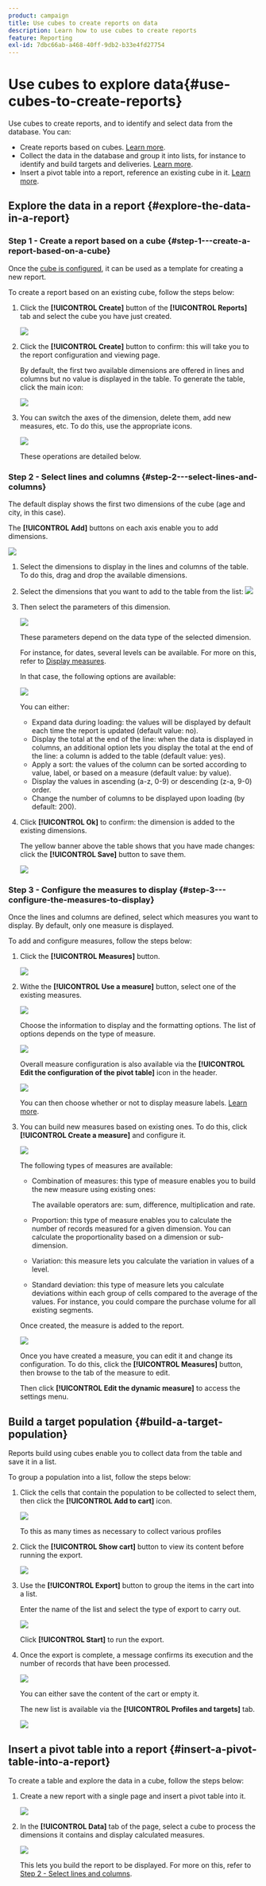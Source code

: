 ```yaml
---
product: campaign
title: Use cubes to create reports on data
description: Learn how to use cubes to create reports
feature: Reporting
exl-id: 7dbc66ab-a468-40ff-9db2-b33e4fd27754
---
```

# Use cubes to explore data{#use-cubes-to-create-reports}

Use cubes to create reports, and to identify and select data from the database. You can:

* Create reports based on cubes. [Learn more](#explore-the-data-in-a-report).
* Collect the data in the database and group it into lists, for instance to identify and build targets and deliveries. [Learn more](#build-a-target-population).
* Insert a pivot table into a report, reference an existing cube in it. [Learn more](#insert-a-pivot-table-into-a-report).

## Explore the data in a report {#explore-the-data-in-a-report}

### Step 1 - Create a report based on a cube {#step-1---create-a-report-based-on-a-cube}

Once the [cube is configured](cube-indicators.md), it can be used as a template for creating a new report.

To create a report based on an existing cube, follow the steps below:

1. Click the **[!UICONTROL Create]** button of the **[!UICONTROL Reports]** tab and select the cube you have just created.

   ![](assets/new-report-based-on-cube.png)

1. Click the **[!UICONTROL Create]** button to confirm: this will take you to the report configuration and viewing page.

   By default, the first two available dimensions are offered in lines and columns but no value is displayed in the table. To generate the table, click the main icon:

   ![](assets/cube-report-config.png)

1. You can switch the axes of the dimension, delete them, add new measures, etc. To do this, use the appropriate icons.

   ![](assets/cube-switch-axis.png)

   These operations are detailed below.

### Step 2 - Select lines and columns {#step-2---select-lines-and-columns}

The default display shows the first two dimensions of the cube (age and city, in this case).

The **[!UICONTROL Add]** buttons on each axis enable you to add dimensions. 

![](assets/cube-switch.png)

1. Select the dimensions to display in the lines and columns of the table. To do this, drag and drop the available dimensions.
1. Select the dimensions that you want to add to the table from the list:
   ![](assets/cube-select-dimension.png)

1. Then select the parameters of this dimension. 

   ![](assets/cube-dimension-param.png)

   These parameters depend on the data type of the selected dimension.

   For instance, for dates, several levels can be available. For more on this, refer to [Display measures](customize-cubes.md#display-measures).

   In that case, the following options are available:

   ![](assets/cube-config.png)

   You can either:

    * Expand data during loading: the values will be displayed by default each time the report is updated (default value: no).
    * Display the total at the end of the line: when the data is displayed in columns, an additional option lets you display the total at the end of the line: a column is added to the table (default value: yes).
    * Apply a sort: the values of the column can be sorted according to value, label, or based on a measure (default value: by value).
    * Display the values in ascending (a-z, 0-9) or descending (z-a, 9-0) order.
    * Change the number of columns to be displayed upon loading (by default: 200).

1. Click **[!UICONTROL Ok]** to confirm: the dimension is added to the existing dimensions.

   The yellow banner above the table shows that you have made changes: click the **[!UICONTROL Save]** button to save them.

   ![](assets/cube-in-report.png)

### Step 3 - Configure the measures to display {#step-3---configure-the-measures-to-display}

Once the lines and columns are defined, select which measures you want to display. By default, only one measure is displayed. 

To add and configure measures, follow the steps below:

1. Click the **[!UICONTROL Measures]** button. 

   ![](assets/cube-measure-button.png)

1. Withe the **[!UICONTROL Use a measure]** button, select one of the existing measures.

   ![](assets/cube-add-measure.png)

   Choose the information to display and the formatting options. The list of options depends on the type of measure.

   ![](assets/cube-measure-options.png)

   Overall measure configuration is also available via the **[!UICONTROL Edit the configuration of the pivot table]** icon in the header.

   ![](assets/cube-pivot-table-config.png)

   You can then choose whether or not to display measure labels. [Learn more](customize-cubes.md#configure-the-display).

1. You can build new measures based on existing ones. To do this, click **[!UICONTROL Create a measure]** and configure it.

   ![](assets/cube-create-new-measure.png)

   The following types of measures are available:

    * Combination of measures: this type of measure enables you to build the new measure using existing ones:

      The available operators are: sum, difference, multiplication and rate.
    
    * Proportion: this type of measure enables you to calculate the number of records measured for a given dimension. You can calculate the proportionality based on a dimension or sub-dimension.
    * Variation: this measure lets you calculate the variation in values of a level.
    * Standard deviation: this type of measure lets you calculate deviations within each group of cells compared to the average of the values. For instance, you could compare the purchase volume for all existing segments.

   Once created, the measure is added to the report.

   ![](assets/cube-display-new-measure.png)

   Once you have created a measure, you can edit it and change its configuration. To do this, click the **[!UICONTROL Measures]** button, then browse to the tab of the measure to edit.

   Then click **[!UICONTROL Edit the dynamic measure]** to access the settings menu.

## Build a target population {#build-a-target-population}

Reports build using cubes enable you to collect data from the table and save it in a list.

To group a population into a list, follow the steps below:

1. Click the cells that contain the population to be collected to select them, then click the **[!UICONTROL Add to cart]** icon.

   ![](assets/cube-add-to-cart.png)

   To this as many times as necessary to collect various profiles

1. Click the **[!UICONTROL Show cart]** button to view its content before running the export.

   ![](assets/cube-show-cart.png)

1. Use the **[!UICONTROL Export]** button to group the items in the cart into a list.

   Enter the name of the list and select the type of export to carry out.

   ![](assets/cube-export-report.png)

   Click **[!UICONTROL Start]** to run the export.

1. Once the export is complete, a message confirms its execution and the number of records that have been processed.

   ![](assets/cube-export-confirm.png)

   You can either save the content of the cart or empty it.

   The new list is available via the **[!UICONTROL Profiles and targets]** tab.

   ![](assets/cube-list-available.png)

## Insert a pivot table into a report {#insert-a-pivot-table-into-a-report}

To create a table and explore the data in a cube, follow the steps below:

1. Create a new report with a single page and insert a pivot table into it. 

   ![](assets/cube-insert-in-report.png)

1. In the **[!UICONTROL Data]** tab of the page, select a cube to process the dimensions it contains and display calculated measures.

   ![](assets/cube-selected-in-report.png)

   This lets you build the report to be displayed. For more on this, refer to [Step 2 - Select lines and columns](#step-2---select-lines-and-columns).
